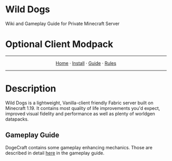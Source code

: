 # Wild Dogs
 Wiki and Gameplay Guide for Private Minecraft Server


 # Optional Client Modpack

 ---

<p align="center">
  <a href="README.md">Home</a> ·
  <a href="INSTALL.md">Install</a> ·
  <a href="GUIDE.md">Guide</a> ·
  <a href="RULES.md">Rules</a> 
</p>

---


# Description
Wild Dogs is a lightweight, Vanilla-client friendly Fabric server built on Minecraft 1.19. It contains most quality of life improvements you'd expect, improved visual fidelity and performance as well as plenty of worldgen datapacks.

## Gameplay Guide
DogeCraft contains some gameplay enhancing mechanics. Those are described in detail [here](https://github.com/The-Animonculory/Wild-Dogs/blob/main/GUIDE.md) in the gameplay guide.
